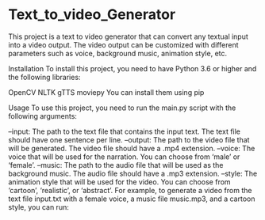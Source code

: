 # Text_to_video_Generator

This project is a text to video generator that can convert any textual input into a video output. The video output can be customized with different parameters such as voice, background music, animation style, etc.

Installation
To install this project, you need to have Python 3.6 or higher and the following libraries:

OpenCV
NLTK
gTTS
moviepy
You can install them using pip


Usage
To use this project, you need to run the main.py script with the following arguments:

–input: The path to the text file that contains the input text. The text file should have one sentence per line.
–output: The path to the video file that will be generated. The video file should have a .mp4 extension.
–voice: The voice that will be used for the narration. You can choose from ‘male’ or ‘female’.
–music: The path to the audio file that will be used as the background music. The audio file should have a .mp3 extension.
–style: The animation style that will be used for the video. You can choose from ‘cartoon’, ‘realistic’, or ‘abstract’.
For example, to generate a video from the text file input.txt with a female voice, a music file music.mp3, and a cartoon style, you can run:
